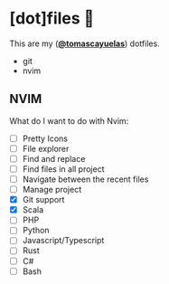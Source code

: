 # [dot]files :dromedary_camel:

This are my ([**@tomascayuelas**](https://twitter.com/tomascayuelas)) dotfiles.

- git
- nvim


## NVIM
What do I want to do with Nvim:
- [ ] Pretty Icons
- [ ] File explorer
- [ ] Find and replace
- [ ] Find files in all project
- [ ] Navigate between the recent files
- [ ] Manage project
- [x] Git support
- [x] Scala
- [ ] PHP
- [ ] Python
- [ ] Javascript/Typescript
- [ ] Rust
- [ ] C#
- [ ] Bash
